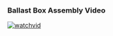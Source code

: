 ### Ballast Box Assembly Video

[![watchvid]()](https://github.com/scottmayberry/MUR/raw/main/hardware/Assembly/assembly_videos/Ballast%20Box%20Assembly.mp4)

